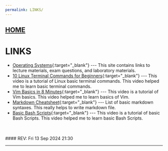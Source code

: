 ```yaml
---
permalink: LINKS/
---
```


## [HOME](../)

# LINKS
* [Operating Systems](https://os.vlsm.org/){:target="_blank"} ---
This site contains links to lecture materials, exam questions, and laboratory materials.
* [10 Linux Terminal Commands for Beginners](https://youtu.be/CpTfQ-q6MPU?si=AoiIDG9dQX3TTW46){:target="_blank"} --- 
This video is a tutorial of Linux basic terminal commands. This video helped me to learn basic terminal commands. 
* [Vim Basics in 8 Minutes](https://youtu.be/ggSyF1SVFr4?si=41bBu4maMqs240Z1){:target="_blank"} ---
This video is a tutorial of Vim basics. This video helped me to learn basics of Vim.
* [Markdown Cheatsheet](https://github.com/adam-p/markdown-here/wiki/Markdown-Cheatsheet){:target="_blank"} --- List of basic markdown syntaxes. This really helps to write markdown file.
* [Basic Bash Scripts](https://youtu.be/tK9Oc6AEnR4?si=mo7JHYr5-Y6o7oFe){:target="_blank"} --- 
This video is a tutorial of basic Bash Scripts. This video helped me to learn basic Bash Scripts.
<br>
<br>
#### REV: Fri 13 Sep 2024 21:30
<hr>
